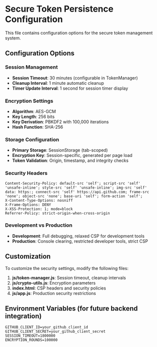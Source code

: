 # Secure Token Persistence Configuration

This file contains configuration options for the secure token management system.

## Configuration Options

### Session Management
- **Session Timeout**: 30 minutes (configurable in TokenManager)
- **Cleanup Interval**: 1 minute automatic cleanup
- **Timer Update Interval**: 1 second for session timer display

### Encryption Settings
- **Algorithm**: AES-GCM
- **Key Length**: 256 bits
- **Key Derivation**: PBKDF2 with 100,000 iterations
- **Hash Function**: SHA-256

### Storage Configuration
- **Primary Storage**: SessionStorage (tab-scoped)
- **Encryption Key**: Session-specific, generated per page load
- **Token Validation**: Origin, timestamp, and integrity checks

### Security Headers
```
Content-Security-Policy: default-src 'self'; script-src 'self' 'unsafe-inline'; style-src 'self' 'unsafe-inline'; img-src 'self' data: https:; connect-src 'self' https://api.github.com; frame-src 'none'; object-src 'none'; base-uri 'self'; form-action 'self';
X-Content-Type-Options: nosniff
X-Frame-Options: DENY
X-XSS-Protection: 1; mode=block
Referrer-Policy: strict-origin-when-cross-origin
```

### Development vs Production
- **Development**: Full debugging, relaxed CSP for development tools
- **Production**: Console clearing, restricted developer tools, strict CSP

## Customization

To customize the security settings, modify the following files:

1. **js/token-manager.js**: Session timeout, cleanup intervals
2. **js/crypto-utils.js**: Encryption parameters
3. **index.html**: CSP headers and security policies
4. **js/app.js**: Production security restrictions

## Environment Variables (for future backend integration)

```
GITHUB_CLIENT_ID=your_github_client_id
GITHUB_CLIENT_SECRET=your_github_client_secret
SESSION_TIMEOUT=1800000
ENCRYPTION_ROUNDS=100000
```